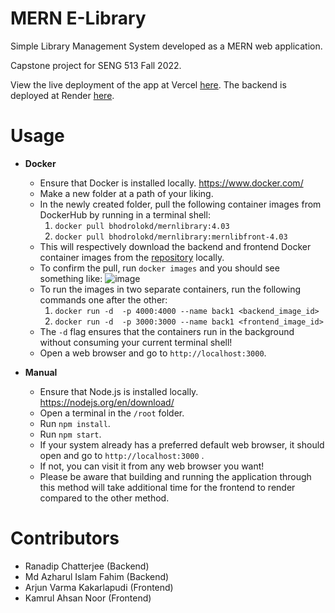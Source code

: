 # MERN E-Library
Simple Library Management System developed as a MERN web application.

Capstone project for SENG 513 Fall 2022.

View the live deployment of the app at Vercel [here](https://mern-library-nu.vercel.app/). 
The backend is deployed at Render [here](https://mlibback.onrender.com/).

# Usage

- <b>Docker</b>
	- Ensure that Docker is installed locally. https://www.docker.com/
	- Make a new folder at a path of your liking.
	- In the newly created folder, pull the following container images from DockerHub by running in a terminal shell:
		1. `docker pull bhodrolokd/mernlibrary:4.03`
		2. `docker pull bhodrolokd/mernlibrary:mernlibfront-4.03`
	 - This will respectively download the backend and frontend Docker container images from the [repository](https://hub.docker.com/r/bhodrolokd/mernlibrary/) locally.
	 - To confirm the pull, run `docker images` and you should see something like: ![image](https://user-images.githubusercontent.com/51386657/215356560-af2eaef0-97d5-4983-ae00-2eb82444f83f.png)
	 - To run the images in two separate containers, run the following commands one after the other:
	 	1. `docker run -d  -p 4000:4000 --name back1 <backend_image_id>`
		2. `docker run -d  -p 3000:3000 --name back1 <frontend_image_id>` 
	 - The `-d` flag ensures that the containers run in the background without consuming your current terminal shell!
	 - Open a web browser and go to `http://localhost:3000`.


-  <b>Manual</b>
	- Ensure that Node.js is installed locally. https://nodejs.org/en/download/
	- Open a terminal in the `/root` folder.
	- Run `npm install`.
	- Run `npm start`.
	- If your system already has a preferred default web browser, it should open and go to `http://localhost:3000` .
	- If not, you can visit it from any web browser you want!
	- Please be aware that building and running the application through this method will take additional time for the frontend to render compared to the other method.

# Contributors
- Ranadip Chatterjee (Backend)
- Md Azharul Islam Fahim (Backend)
- Arjun Varma Kakarlapudi (Frontend)
- Kamrul Ahsan Noor (Frontend)
